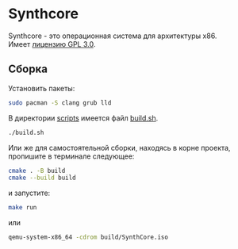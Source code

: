 # Synthcore
Synthcore - это операционная система для архитектуры x86.  
Имеет [лицензию GPL 3.0](LICENSE).

## Сборка

Установить пакеты:
```bash
sudo pacman -S clang grub lld
```

В директории [scripts](scripts/) имеется файл [build.sh](scripts/build.sh).  
```bash
./build.sh
```

Или же для самостоятельной сборки, находясь в корне проекта, пропишите в терминале следующее:

```bash
cmake . -B build
cmake --build build
```

и запустите:

```bash
make run
```

или

```bash
qemu-system-x86_64 -cdrom build/SynthCore.iso
```